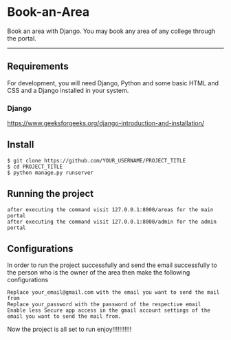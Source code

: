 # Book-an-Area

Book an area with Django.
You may book any area of any college through the portal.

---
## Requirements

For development, you will need Django, Python and some basic HTML and CSS and a Django installed in your system.

### Django
https://www.geeksforgeeks.org/django-introduction-and-installation/


## Install

    $ git clone https://github.com/YOUR_USERNAME/PROJECT_TITLE
    $ cd PROJECT_TITLE
    $ python manage.py runserver

## Running the project

    after executing the command visit 127.0.0.1:8000/areas for the main portal
    after executing the command visit 127.0.0.1:8000/admin for the admin portal

## Configurations
In order to run the project successfully and send the email successfully to the person who is the owner of the area then make the following configurations
    
    Replace your_email@gmail.com with the email you want to send the mail from
    Replace your_password with the password of the respective email
    Enable less Secure app access in the gmail account settings of the email you want to send the mail from.

Now the project is all set to run enjoy!!!!!!!!!!!

